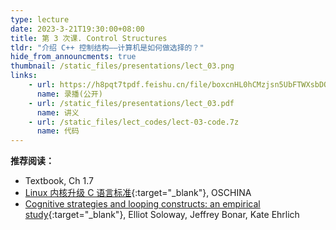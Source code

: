 ```yaml
---
type: lecture
date: 2023-3-21T19:30:00+08:00
title: 第 3 次课. Control Structures
tldr: "介绍 C++ 控制结构——计算机是如何做选择的？"
hide_from_announcments: true
thumbnail: /static_files/presentations/lect_03.png
links:
    - url: https://h8pqt7tpdf.feishu.cn/file/boxcnHL0hCMzjsn5UbFTWXsbDQh
      name: 录播(公开)
    - url: /static_files/presentations/lect_03.pdf
      name: 讲义
    - url: /static_files/lect_codes/lect-03-code.7z
      name: 代码
---
```


**推荐阅读：**

- Textbook, Ch 1.7
- [Linux 内核升级 C 语言标准](https://www.oschina.net/news/184153/linux-kernel-to-modern-c){:target="_blank"}, OSCHINA
- [Cognitive strategies and looping constructs: an empirical study](https://dl.acm.org/doi/pdf/10.1145/182.358436){:target="_blank"}, Elliot Soloway, Jeffrey Bonar, Kate Ehrlich
